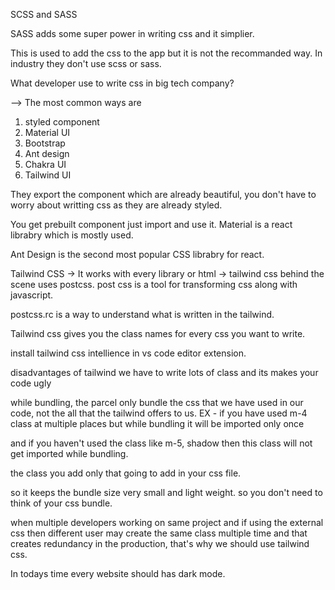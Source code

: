 SCSS and SASS


SASS adds some super power in writing css and it simplier.

This is used to add the css to the app but it is not the recommanded way. In industry they don't use scss or sass.


What developer use to write css in big tech company?

--> The most common ways are
1. styled component
2. Material UI
2. Bootstrap 
3. Ant design
4. Chakra UI
5. Tailwind UI

They export the component which are already beautiful, you don't have to worry about writting css as they are already styled.

You get prebuilt component just import and use it.
Material is a react librabry which is mostly used.

Ant Design is the second most popular CSS librabry for react.

Tailwind CSS
-> It works with every library or html
-> tailwind css behind the scene uses postcss.
post css is a tool for transforming css along with javascript.

postcss.rc is a way to understand what is written in the tailwind.

Tailwind css gives you the class names for every css you want to write.

install tailwind css intellience in vs code editor extension.


disadvantages of tailwind
we have to write lots of class and its makes your code ugly

while bundling, the parcel only bundle the css that we have used in our code, not the all that the tailwind offers to us.
EX - if you have used m-4 class at multiple places but while bundling it will be imported only once

and if you haven't used the class like m-5, shadow
then this class will not get imported while bundling.

the class you add only that going to add in your css file.

so it keeps the bundle size very small and light weight. so you don't need to think of your css bundle.

when multiple developers working on same project and if using the external css then different user may create the same class multiple time and that creates redundancy in the production, that's why we should use tailwind css.

In todays time every website should has dark mode.
